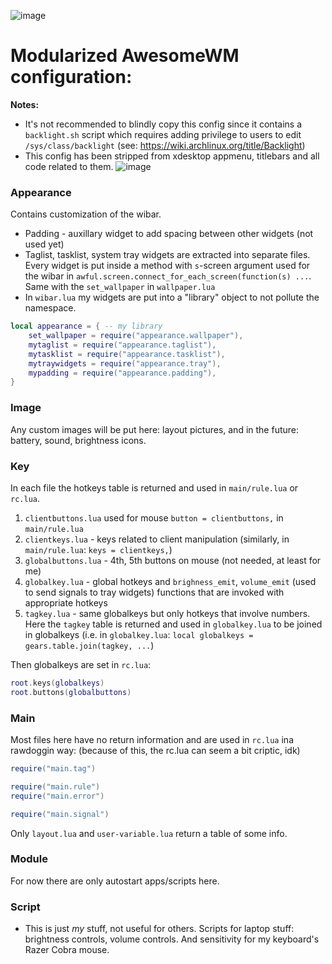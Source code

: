 ![image](https://github.com/user-attachments/assets/b46ca6b7-af10-419d-a18b-53dfab41b637)

# Modularized AwesomeWM configuration:

**Notes:**
- It's not recommended to blindly copy this config since it contains a `backlight.sh` script which requires adding privilege to users to edit `/sys/class/backlight` (see: https://wiki.archlinux.org/title/Backlight)
- This config has been stripped from xdesktop appmenu, titlebars and all code related to them.
![image](https://github.com/user-attachments/assets/41b869c4-1257-4822-93ee-11ff0c2c3f34)

### Appearance
Contains customization of the wibar.
- Padding - auxillary widget to add spacing between other widgets (not used yet)
- Taglist, tasklist, system tray widgets are extracted into separate files. Every widget is put inside a method with `s`-screen argument used for the wibar in `awful.screen.connect_for_each_screen(function(s) ...`. Same with the `set_wallpaper` in `wallpaper.lua`
- In `wibar.lua` my widgets are put into a "library" object to not pollute the namespace.
```lua
local appearance = { -- my library
	set_wallpaper = require("appearance.wallpaper"),
	mytaglist = require("appearance.taglist"),
	mytasklist = require("appearance.tasklist"),
	mytraywidgets = require("appearance.tray"),
	mypadding = require("appearance.padding"),
}
```
### Image
Any custom images will be put here: layout pictures, and in the future: battery, sound, brightness icons.
### Key
In each file the hotkeys table is returned and used in `main/rule.lua` or `rc.lua`.
1. `clientbuttons.lua` used for mouse `button = clientbuttons,` in `main/rule.lua`
2. `clientkeys.lua` - keys related to client manipulation (similarly, in `main/rule.lua`: `keys = clientkeys,`)
3. `globalbuttons.lua` - 4th, 5th buttons on mouse (not needed, at least for me)
4. `globalkey.lua` - global hotkeys and `brighness_emit`, `volume_emit` (used to send signals to tray widgets) functions that are invoked with appropriate hotkeys
5. `tagkey.lua` - same globalkeys but only hotkeys that involve numbers. Here the `tagkey` table is returned and used in `globalkey.lua` to be joined in globalkeys (i.e. in `globalkey.lua`: `local globalkeys = gears.table.join(tagkey, ...`)

Then globalkeys are set in `rc.lua`:
```lua
root.keys(globalkeys)
root.buttons(globalbuttons)
```
### Main
Most files here have no return information and are used in `rc.lua` ina rawdoggin way: (because of this, the rc.lua can seem a bit criptic, idk)
```lua
require("main.tag")

require("main.rule")
require("main.error")

require("main.signal")
```
Only `layout.lua` and `user-variable.lua` return a table of some info.
### Module
For now there are only autostart apps/scripts here.
### Script
- This is just *my* stuff, not useful for others.
Scripts for laptop stuff: brightness controls, volume controls. And sensitivity for my keyboard's Razer Cobra mouse.
